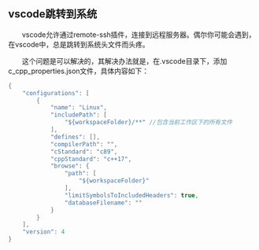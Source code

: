 ## vscode跳转到系统
&emsp;&emsp;vscode允许通过remote-ssh插件，连接到远程服务器。偶尔你可能会遇到，在vscode中，总是跳转到系统头文件而头疼。

&emsp;&emsp;这个问题是可以解决的，其解决办法就是，在.vscode目录下，添加c_cpp_properties.json文件，具体内容如下：
```c
{
    "configurations": [
        {
            "name": "Linux",
            "includePath": [
                "${workspaceFolder}/**" //包含当前工作区下的所有文件
            ],
            "defines": [],
            "compilerPath": "",
            "cStandard": "c89",
            "cppStandard": "c++17",
            "browse": {
                "path": [
                    "${workspaceFolder}"
                ],
                "limitSymbolsToIncludedHeaders": true,
                "databaseFilename": ""
            }
        }
    ],
    "version": 4
}
```
